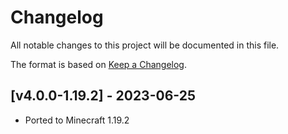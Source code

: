 # Changelog
All notable changes to this project will be documented in this file.

The format is based on [Keep a Changelog].

## [v4.0.0-1.19.2] - 2023-06-25
- Ported to Minecraft 1.19.2

[Keep a Changelog]: https://keepachangelog.com/en/1.0.0/
